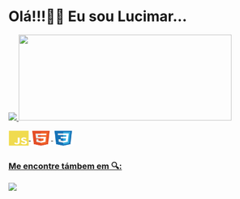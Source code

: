 # Olá!!!🙋‍♂️  Eu sou Lucimar...

<div>
  <a href="https://github.com/lucimar-almeida">
  <img height="170em" src="https://github-readme-stats.vercel.app/api?username=lucimar-almeida&show_icons=true&theme=outrun&include_all_commits=true&count_private=true"/>
  <img height="170em" width="420em" src="https://github-readme-stats.vercel.app/api/top-langs/?username=lucimar-almeida&layout=compact&langs_count=16&theme=outrun"/>
</div>
  <div style="display: inline_block"><br>
    <img align="center" alt="Rafa-Js" height="30" width="40" src="https://raw.githubusercontent.com/devicons/devicon/master/icons/javascript/javascript-plain.svg">
    <img align="center" alt="Rafa-HTML" height="30" width="40" src="https://raw.githubusercontent.com/devicons/devicon/master/icons/html5/html5-original.svg">
    <img align="center" alt="Rafa-CSS" height="30" width="40" src="https://raw.githubusercontent.com/devicons/devicon/master/icons/css3/css3-original.svg">
</div>

##
  
### Me encontre támbem em 🔍:  
<div>
  <a href="https://www.linkedin.com/in/lucimar-almeida-da-silva-b83ba5121/" target="_blank"><img src="https://img.shields.io/badge/-LinkedIn-%230077B5?style=for-the-badge&logo=linkedin&logoColor=white" target="_blank"></a>
</div>


